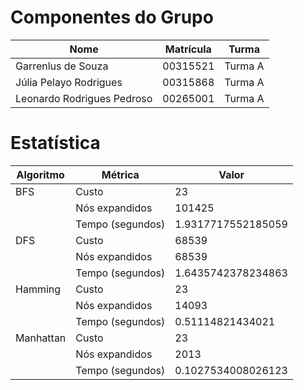 # Componentes do Grupo
| Nome | Matrícula | Turma |
| ---- | --------- | ----- |
| Garrenlus de Souza         | 00315521 | Turma A |
| Júlia Pelayo Rodrigues     | 00315868 | Turma A |
| Leonardo Rodrigues Pedroso | 00265001 | Turma A |

# Estatística
| Algoritmo | Métrica | Valor |
| --------- | ------- | ------|
| BFS       |  Custo  | 23
| | Nós expandidos    | 101425
| | Tempo (segundos)  | 1.9317717552185059    
| DFS       |  Custo  | 68539
| | Nós expandidos    | 68539
| | Tempo (segundos)  | 1.6435742378234863    
| Hamming   |  Custo  | 23
| | Nós expandidos    | 14093
| | Tempo (segundos)  | 0.51114821434021    
| Manhattan |  Custo  | 23
| | Nós expandidos    | 2013
| | Tempo (segundos)  | 0.1027534008026123
